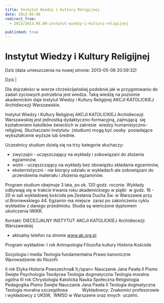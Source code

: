 ```yaml
---
title: Instytut Wiedzy i Kultury Religijnej
date: 2013-05-08
redirect_from: 
  - 2013/2013.05.08-instytut-wiedzy-i-kultury-religijnej

published: true
---
```




# Instytut Wiedzy i Kultury Religijnej

<time>Dziś (data umieszczenia na nowej stronie: 2013-05-08 20:59:32)</time>

Dziś | 

Dla dojrzałości w wierze chrześcijańskiej podobnie jak w przygotowaniu do zadań życiowych potrzebna jest wiedza.
Taką wiedzę na poziomie akademickim daje Instytut Wiedzy i Kultury Religijnej AKCJI KATOLICKIEJ Archidiecezji Warszawskie. 

Instytut Wiedzy i Kultury Religijnej AKCJI KATOLICKIEJ Archidiecezji Warszawskiej jest jednostką dydaktyczno-formacyjną, zajmującą&nbsp; się kształceniem katolików świeckich w zakresie&nbsp; wiedzy humanistyczno-religijnej. Słuchaczami Instytutu&nbsp; (studium) mogą być osoby&nbsp; posiadające wykształcenie wyższe lub średnie. 

Uczestnicy studium dzielą się na trzy kategorie 
słuchaczy:
- zwyczajni - uczęszczający na wykłady i zobowiązani do złożenia egzaminów,
- wolni - uczęszczający na wykłady bez obowiązku składania egzaminów,
- eksternistyczni - nie biorący udziału w wykładach ale zobowiązani do przerobienia materiału i złożenia egzaminów.

Program studium obejmuje 3 lata, po ok. 120 godz. rocznie. Wykłady odbywają się w trakcie trwania roku akademickiego w piątki&nbsp; w godz. 16 - 20 w sali wykładowej kościoła pw.Zesłania Ducha Św. w 
Warszawie przy ul.Broniewskiego 44.
Egzamin ma miejsce&nbsp; zaraz po zakończeniu cyklu&nbsp; wykładów z danego przedmiotu. Studia są wieńczone dyplomem ukończenia IWiKR.

Kontakt:
DIECEZJALNY INSTYTUT AKCJI 
KATOLICKIEJ Archidiecezji Warszawskiej
- aktualny telefon na stronie www.ak.org.pl

Program wykładów:
I rok
Antropologia
Filozofia kultury
Historia Kościoła 

Socjologia i media
Teologia fundamentalna
Prawo kanoniczne
Wprowadzenie do filozofii

II rok
Etyka
Historia Powszechna&
lt;/span>
Nauczanie Jana Pawła II
Pismo Święte
Psychologia
Teodycea 
Teologia dogmatyczna
Teologia moralna ogólna
III rok
Chrystologia
Katolicka Nauka Społeczna
Religiologia
Pedagogika
Pismo Święte
Nauczanie Jana Pawła II
Teologia dogmatyczna
Teologia moralna szczegółowa
&nbsp;&nbsp;&nbsp;&nbsp;&nbsp;&nbsp;&nbsp;&nbsp;&nbsp;&nbsp; 
Wykładowcy: Znakomici profesorowie i wykładowcy z UKSW,&nbsp; WMSD w Warszawie oraz innych&nbsp; uczelni.



<!--{{json:{"created_date":"2013-05-08 20:59:32","publish_down":"0000-00-00 00:00:00","id":"977"}}}-->